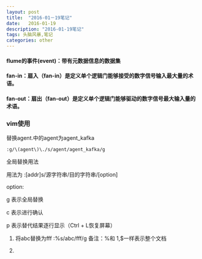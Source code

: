 ```yaml
---
layout: post
title:  "2016-01－19笔记"
date:   2016-01-19
description: "2016-01-19笔记"
tags: 头脑风暴,笔记
categories: other
---
```


#### flume的事件(event)：带有元数据信息的数据集
#### fan-in：扇入（fan-in）是定义单个逻辑门能够接受的数字信号输入最大量的术语。
#### fan-out：扇出（fan-out）是定义单个逻辑门能够驱动的数字信号最大输入量的术语。

### vim使用

替换agent.中的agent为agent_kafka

    :g/\(agent\)\./s/agent/agent_kafka/g


全局替换用法

用法为 :[addr]s/源字符串/目的字符串/[option]

option:

g 表示全局替换

c 表示进行确认

p 表示替代结果逐行显示（Ctrl + L恢复屏幕）

1. 将abc替换为fff
    :%s/abc/fff/g
    备注：%和 1,$一样表示整个文档

2.
